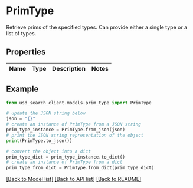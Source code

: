 # PrimType

Retrieve prims of the specified types. Can provide either a single type or a list of types.

## Properties

Name | Type | Description | Notes
------------ | ------------- | ------------- | -------------

## Example

```python
from usd_search_client.models.prim_type import PrimType

# update the JSON string below
json = "{}"
# create an instance of PrimType from a JSON string
prim_type_instance = PrimType.from_json(json)
# print the JSON string representation of the object
print(PrimType.to_json())

# convert the object into a dict
prim_type_dict = prim_type_instance.to_dict()
# create an instance of PrimType from a dict
prim_type_from_dict = PrimType.from_dict(prim_type_dict)
```
[[Back to Model list]](../README.md#documentation-for-models) [[Back to API list]](../README.md#documentation-for-api-endpoints) [[Back to README]](../README.md)


